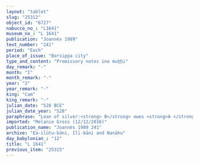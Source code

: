 ```yaml
---
layout: "tablet"
slug: "25312"
object_id: "6727"
nabucco_no_: "L1641"
museum_no_: "L 1641"
publication: "Joannès 1989"
text_number: "241"
period: "Each"
place_of_issue: "Borsippa city"
type_and_content: "Promissory notes ina muẖẖi"
day_remark: "-"
month: "I"
month_remark: "-"
year: "2"
year_remark: "-"
king: "Cam"
king_remark: "-"
julian_date: "528 BCE"
julian_date_year: "528"
paraphrase: "Loan of silver:<strong> B</strong> owes <strong>A </strong>1/3 mina and 7 shekels of silver by 1/8 alloy (<em>bitqu</em>) per shekel, without interest (<em>qaqqadu</em>). The debt will bear an (yearly) interest of 12 shekels silver per mina (20% p.a.). He will give it back together with interest (<em>hubullu</em>) in Kislīm (IX). 2 witnesses and the scribe.<br /> &nbsp;<br /> <strong>A</strong> = Nab&ucirc;-&scaron;umu-ukīn/Nab&ucirc;-ahhē-bulliṭ//Nanāhu; <strong>B</strong> = Nab&ucirc;-mu&scaron;ētiq-uddi/Nab&ucirc;-iddin// Nanāhu; Scribe = Nab&ucirc;-bān-ahi/Nab&ucirc;-ēṭir-nap&scaron;āti//Hulāmi&scaron;u<br /> &nbsp;"
imported: "Melanie Gross (12/12/2016)"
publication_name: "Joannès 1989 241"
archive: "Ea-ilūtu-bāni, Ilī-bāni and Nanāhu"
day_babylonian_: "12"
title: "L 1641"
previous_item: "25315"
---
```

